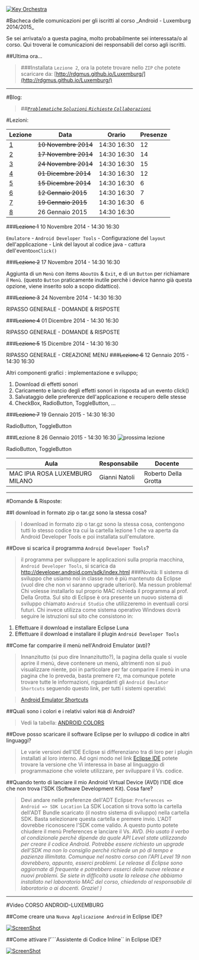 <p><a href="http://rdgmus.github.io/Luxemburg">
          <img src="https://raw.githubusercontent.com/rdgmus/PhpRegistroWeb-1.0/master/images/Cbasso1.png" alt="Key Orchestra">
          </a></p>
#Bacheca delle comunicazioni per gli iscritti al corso _Android - Luxemburg 2014/2015_

Se sei arrivata/o a questa pagina, molto probabilmente sei interessata/o al corso. Qui troverai le comunicazioni dei responsabili del corso agli iscritti.

##Ultima ora...
>###Installata ```Lezione 2```, ora la potete trovare nello ```ZIP``` che potete scaricare da:
[http://rdgmus.github.io/Luxemburg/](http://rdgmus.github.io/Luxemburg/)
***

#Blog:

>##[_```Problematiche``` ```Soluzioni```  ```Richieste```  ```Collaborazioni```_](https://github.com/rdgmus/Luxemburg/issues/)

#Lezioni:

|Lezione|Data|Orario|Presenze|
|-------|----|------|--------|
|[1](https://github.com/rdgmus/Luxemburg/blob/master/BACHECA.md#lezione-1)|~~10 Novembre 2014~~|14:30 16:30|12|
|[2](https://github.com/rdgmus/Luxemburg/blob/master/BACHECA.md#lezione-2)|~~17 Novembre 2014~~|14:30 16:30| 14 |
|[3]()|~~24 Novembre 2014~~|14:30 16:30| 15 |
|[4]()|~~01 Dicembre 2014~~|14:30 16:30| 12 |
|[5]()|~~15 Dicembre 2014~~|14:30 16:30| 6 |
|[6]()|~~12 Gennaio 2015~~|14:30 16:30| 7 |
|[7]()|~~19 Gennaio 2015~~|14:30 16:30| 6 |
|[8]()|26 Gennaio 2015|14:30 16:30|  |

###~~Lezione 1~~
10 Novembre 2014 - 14:30 16:30

```Emulatore``` - ```Android Developer Tools``` - Configurazione del ```layout``` dell'applicazione -
Link del layout al codice java - cattura dell'evento```onClick()```

###~~Lezione 2~~
17 Novembre 2014 - 14:30 16:30

Aggiunta di un ```Menù``` con items
```AboutUs``` & ```Exit```,  e di un ```Button``` per richiamare il ```Menù```. (questo ```Button``` praticamente inutile perchè i device hanno già questa opzione, viene inserito solo a scopo didattico).

###~~Lezione 3~~
24 Novembre 2014 - 14:30 16:30

RIPASSO GENERALE - DOMANDE & RISPOSTE

###~~Lezione 4~~
01 Dicembre 2014 - 14:30 16:30

RIPASSO GENERALE - DOMANDE & RISPOSTE

###~~Lezione 5~~
15 Dicembre 2014 - 14:30 16:30

RIPASSO GENERALE - CREAZIONE MENU
###~~Lezione 6~~
12 Gennaio 2015 - 14:30 16:30

Altri componenti grafici : implementazione e sviluppo;
1. Download di effetti sonori
2. Caricamento e lancio degli effetti sonori in risposta ad un evento click()
3. Salvataggio delle preferenze dell'applicazione
e recupero delle stesse
4. CheckBox, RadioButton, ToggleButton, ...

###~~Lezione 7~~
19 Gennaio 2015 - 14:30 16:30

RadioButton, ToggleButton

###Lezione 8
26 Gennaio 2015 - 14:30 16:30 ![prossima
lezione](https://raw.githubusercontent.com/rdgmus/Luxemburg/master/images/next%20lesson.png)

RadioButton, ToggleButton

|Aula|Responsabile|Docente |
|----|------------|--------|
|MAC IPIA ROSA LUXEMBURG MILANO|Gianni Natoli|Roberto Della Grotta |


***
#Domande & Risposte:

##I download in formato zip o tar.gz sono la stessa cosa?

>I download in formato zip o tar.gz sono la stessa cosa, contengono tutti lo stesso codice tra cui la cartella lezione 1 che va aperta da Android Developer Tools e poi installata sull'emulatore.

##Dove si scarica il programma ```Android Developer Tools```?

>il programma per sviluppare le applicazioni sulla propria macchina, ```Android Developer Tools```, si scarica da
http://developer.android.com/sdk/index.html
###Novità:
Il sistema di sviluppo che usiamo noi in classe non è più mantenuto da Eclipse (vuol dire che non vi saranno upgrade ulteriori). Ma nessun problema!
Chi volesse installarlo sul proprio MAC richieda il programma al prof. Della Grotta.
Sul sito di Eclipse è ora presente un nuovo sistema di sviluppo chiamato ```Android Studio``` che utilizzeremo in eventuali corsi futuri.
Chi invece utilizza come sistema operativo Windows dovrà seguire le istruzioni sul sito che consistono in:
1. Effettuare il download e installare Eclipse Luna
2. Effettuare il download e installare il plugin ```Android Developer Tools```

##Come far comparire il menù nell'Android Emulator (```AVD```)?

>Innanzitutto (si puo dire Innanzitutto?), la pagina della quale si vuole aprire il menù, deve contenere un menù, altrimenti non si può visualizzare niente, poi in particolare per far comparire il menù in una pagina che lo preveda, basta premere ```F2```, ma comunque potete trovare tutte le informazioni, riguardanti gli ```Android Emulator Shortcuts``` seguendo questo link, per tutti i sistemi operativi:

>[Android Emulator Shortcuts](http://www.shortcutworld.com/en/linux/Android-Emulator.html)

##Quali sono i colori e i relativi valori ```RGB``` di Android?

>Vedi la tabella: [ANDROID COLORS](https://github.com/rdgmus/Luxemburg/blob/master/ANDROID_COLORS.md)

##Dove posso scaricare il software Eclipse per lo sviluppo di codice in altri linguaggi?

>Le varie versioni dell'IDE Eclipse si differenziano tra di loro per i plugin installati al loro interno. Ad ogni modo nel link [Eclipse IDE](http://www.eclipse.org/downloads) potete trovare la versione che Vi interessa in base al linguaggio di programmazione che volete utilizzare, per sviluppare il Vs. codice.

##Quando tento di lanciare il mio Android Virtual Device (AVD) l'IDE dice che non trova l'SDK (Software Development Kit). Cosa fare?

>Devi andare nelle preferenze dell'ADT Eclipse:
```Preferences => Android => SDK Location```
La SDK Location si trova sotto la cartella dell'ADT Bundle scaricato (il nostro sistema di sviluppo)
nella cartella SDK. Basta selezionare questa cartella e premere invio. L'ADT dovrebbe riconoscere l'SDK come valido. A questo punto potete chiudere il menù Preferences e lanciare il Vs. AVD. _(Ho usato il verbo al condizionale perchè dipende da quale API Level state utilizzando per creare il codice Android. Potrebbe essere richiesto un upgrade dell'SDK ma non lo consiglio perchè richiede un pò di tempo e pazienza illimitata. Comunque nel nostro corso con l'API Level 19 non dovrebbero, appunto, esserci problemi. Le release di Eclipse sono aggiornate di frequente e potrebbero esserci delle nuove release e nuovi problemi. Se siete in difficoltà usate la release che abbiamo installato nel laboratorio MAC del corso, chiedendo al responsabile di laboratorio o ai docenti. Grazie! )_
***

#Video CORSO ANDROID-LUXEMBURG

##Come creare una ```Nuova Applicazione Android``` in Eclipse IDE?

[![ScreenShot](https://raw.githubusercontent.com/rdgmus/Luxemburg/master/video%20clip/CreaNuovaLezione.png)](http://youtu.be/ynEd7VNAZ5Y)

##Come attivare l'```Assistente di Codice Inline`` in Eclipse IDE?

[![ScreenShot](https://raw.githubusercontent.com/rdgmus/Luxemburg/master/video%20clip/InlineCodeAssist.png
  )](http://youtu.be/uFNrv4QPUc0)
